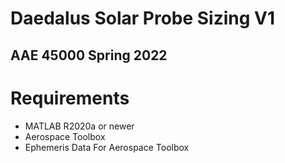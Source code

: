 # Daedalus Solar Probe Sizing V1
## AAE 45000 Spring 2022

# Requirements
- MATLAB R2020a or newer
- Aerospace Toolbox
- Ephemeris Data For Aerospace Toolbox
